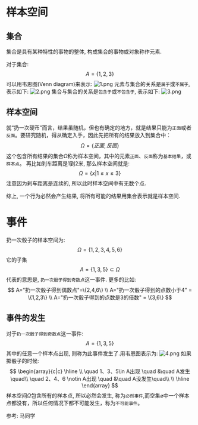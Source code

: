 # 样本空间
## 集合
集合是具有某种特性的事物的整体, 构成集合的事物或对象称作元素.

对于集合:
$$
A=\{1,2,3\}
$$
可以用韦恩图(Venn diagram)来表示:
![1.png](1.png)
元素与集合的关系是`属于`或`不属于`,表示如下:
![2.png](2.png)
集合与集合的关系是`包含于`或`不包含于`, 表示如下:
![3.png](3.png)

## 样本空间
就“扔一次硬币”而言，结果虽随机，但也有确定的地方，就是结果只能为`正面`或者`反面`。要研究随机，得从确定入手，因此先把所有的结果放入到集合中：
$$
\Omega=\{正面,反面\}
$$
这个包含所有结果的集合$\Omega$称为样本空间，其中的元素`正面`、`反面`称为`基本结果`，或`样本点`。
再比如刹车距离是1到2米, 那么样本空间就是:
$$
\Omega=\{x|1\leq x \leq 3\}
$$
注意因为刹车距离是连续的, 所以此时样本空间中有无数个点.

综上, 一个行为必然会产生结果, 将所有可能的结果用集合表示就是样本空间.

# 事件
扔一次骰子的样本空间为:
$$
\Omega = \{1,2,3,4,5,6\}
$$
它的子集
$$
A=\{1,3,5\} \subset \Omega
$$
代表的意思是, `扔一次骰子得到奇数点`这一事件. 更多的比如:
$$
A="扔一次骰子得到偶数点"=\{2,4,6\} \\
A="扔一次骰子得到的点数小于4" = \{1,2,3\} \\
A="扔一次骰子得到的点数是3的倍数" = \{3,6\}
$$


## 事件的发生
对于`扔一次骰子得到奇数点`这一事件:
$$
A=\{1,3,5\}
$$
其中的任意一个样本点出现, 则称为此事件发生了.用韦恩图表示为:
![4.png](4.png)
如果掷骰子的时候:
$$
\begin{array}{c|c}
    \hline
    \\
    \quad 1、3、5\in A出现 \quad &\quad A发生\quad\\
    \quad 2、4、6 \notin A出现 \quad &\quad A没发生\quad\\
    \\
    \hline
\end{array}
$$
样本空间$\Omega$包含所有的样本点, 所以必然会发生, 称为`必然事件`,而空集$\varnothing$中一个样本点都没有，所以任何情况下都不可能发生，称为`不可能事件`。


参考:
马同学